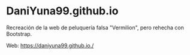 # DaniYuna99.github.io
Recreación de la web de peluquería falsa "Vermilion", pero rehecha con Bootstrap.

Web: https://daniyuna99.github.io./
